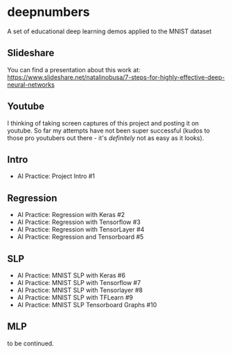 # deepnumbers
A set of educational deep learning demos applied to the MNIST dataset

## Slideshare

You can find a presentation about this work at:  
https://www.slideshare.net/natalinobusa/7-steps-for-highly-effective-deep-neural-networks

## Youtube
I thinking of taking screen captures of this project and posting it on youtube. So far my attempts have not been super successful (kudos to those pro youtubers out there - it's *definitely* not as easy as it looks).

## Intro
 - AI Practice: Project Intro #1 

## Regression
 - AI Practice: Regression with Keras #2  
 - AI Practice: Regression with Tensorflow #3  
 - AI Practice: Regression with TensorLayer #4  
 - AI Practice: Regression and Tensorboard #5  

## SLP
 - AI Practice: MNIST SLP with Keras #6  
 - AI Practice: MNIST SLP with Tensorflow #7  
 - AI Practice: MNIST SLP with Tensorlayer #8  
 - AI Practice: MNIST SLP with TFLearn #9  
 - AI Practice: MNIST SLP Tensorboard Graphs #10  

## MLP
to be continued.

